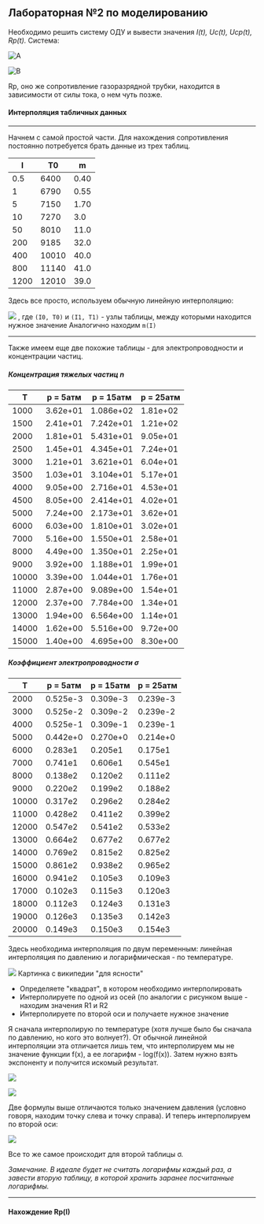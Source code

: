 ## Лабораторная №2 по моделированию
Необходимо решить систему ОДУ и вывести значения *I(t), Uc(t), Ucp(t), Rp(t).*
Система:

![A](https://latex.codecogs.com/svg.latex?L_k\frac{dI}{dt}&space;&plus;&space;(R_k&space;&plus;&space;R_p\(I\))I&space;-&space;U_c&space;=&space;0)

![B](https://latex.codecogs.com/svg.latex?\frac{dUc}{dt}&space;=&space;-\frac{I}{Ck})

Rp, оно же сопротивление газоразрядной трубки, находится в зависимости от силы тока, о нем чуть позже.

#### Интерполяция табличных данных
***
Начнем с самой простой части. Для нахождения сопротивления постоянно потребуется брать данные из трех таблиц.

I|T0|m
-----|-------|----
0.5  |6400   |0.40
1    |6790   |0.55
5    |7150   |1.70
10   |7270   |3.0
50   |8010   |11.0
200  |9185   |32.0
400  |10010  |40.0
800  |11140  |41.0
1200 |12010  |39.0

Здесь все просто, используем обычную линейную интерполяцию:

![](https://latex.codecogs.com/svg.latex?T\(I\)&space;=&space;T\(I_0\)&space;&plus;&space;\frac{T(I_1)&space;-&space;T(I_0)}{I_1&space;-&space;I_0}&space;(I&space;-&space;I_0))
, где `(I0, T0)` и `(I1, T1)` - узлы таблицы, между которыми находится нужное значение
Аналогично находим `m(I)`
***
Также имеем еще две похожие таблицы - для электропроводности и концентрации частиц.
##### Концентрация тяжелых частиц n

T|p = 5атм|p = 15атм|p = 25атм
---|---|---|---
1000 | 3.62e+01 | 1.086e+02 | 1.81e+02
1500 | 2.41e+01 | 7.242e+01 | 1.21e+02
2000 | 1.81e+01 | 5.431e+01 | 9.05e+01
2500 | 1.45e+01 | 4.345e+01 | 7.24e+01
3000 | 1.21e+01 | 3.621e+01 | 6.04e+01
3500 | 1.03e+01 | 3.104e+01 | 5.17e+01
4000 | 9.05e+00 | 2.716e+01 | 4.53e+01
4500 | 8.05e+00 | 2.414e+01 | 4.02e+01
5000 | 7.24e+00 | 2.173e+01 | 3.62e+01
6000 | 6.03e+00 | 1.810e+01 | 3.02e+01
7000 | 5.16e+00 | 1.550e+01 | 2.58e+01
8000 | 4.49e+00 | 1.350e+01 | 2.25e+01
9000 | 3.92e+00 | 1.188e+01 | 1.99e+01
10000 | 3.39e+00 | 1.044e+01 | 1.76e+01
11000 | 2.87e+00 | 9.089e+00 | 1.54e+01
12000 | 2.37e+00 | 7.784e+00 | 1.34e+01
13000 | 1.94e+00 | 6.564e+00 | 1.14e+01
14000 | 1.62e+00 | 5.516e+00 | 9.72e+00
15000 | 1.40e+00 | 4.695e+00 | 8.30e+00

##### Коэффициент электропроводности σ

T|p = 5атм|p = 15атм|p = 25атм
---|---|---|---
2000 | 0.525e-3 | 0.309e-3 | 0.239e-3
3000 | 0.525e-2 | 0.309e-2 | 0.239e-2
4000 | 0.525e-1 | 0.309e-1 | 0.239e-1
5000 | 0.442e+0 | 0.270e+0 | 0.214e+0
6000 | 0.283e1 | 0.205e1 | 0.175e1
7000 | 0.741e1 | 0.606e1 | 0.545e1
8000 | 0.138e2 | 0.120e2 | 0.111e2
9000 | 0.220e2 | 0.199e2 | 0.188e2
10000 | 0.317e2 | 0.296e2 | 0.284e2
11000 | 0.428e2 | 0.411e2 | 0.399e2
12000 | 0.547e2 | 0.541e2 | 0.533e2
13000 | 0.664e2 | 0.677e2 | 0.677e2
14000 | 0.769e2 | 0.815e2 | 0.825e2
15000 | 0.861e2 | 0.938e2 | 0.965e2
16000 | 0.941e2 | 0.105eЗ | 0.109eЗ
17000 | 0.102eЗ | 0.115eЗ | 0.120eЗ
18000 | 0.112eЗ | 0.124eЗ | 0.131e3
19000 | 0.126eЗ | 0.135e3 | 0.142eЗ
20000 | 0.149eЗ | 0.150eЗ | 0.154eЗ

Здесь необходима интерполяция по двум переменным: линейная интерполяция по давлению и логарифмическая - по температуре.

![](https://upload.wikimedia.org/wikipedia/commons/thumb/e/e7/Bilinear_interpolation.png/220px-Bilinear_interpolation.png) 
Картинка с википедии "для ясности"
* Определяете "квадрат", в котором необходимо интерполировать
* Интерполируете по одной из осей (по аналогии с рисунком выше - находим значения R1 и R2
* Интерполируете по второй оси и получаете нужное значение

Я сначала интерполирую по температуре (хотя лучше было бы сначала по давлению, но кого это волнует?). 
От обычной линейной интерполяции эта отличается лишь тем, что интерполируем мы не значение функции f(x), а ее логарифм - log(f(x)). Затем нужно взять экспоненту и получится искомый результат.

![](https://latex.codecogs.com/svg.latex?n_{log0}=&space;log\(n\(T_0,&space;p_0\)\)&space;&plus;&space;\frac{log\(n\(T_1,&space;p_0\)\)&space;-&space;log\(n\(T_0,&space;p_0\)\)}{T_1&space;-&space;T_0}&space;(T&space;-&space;T_0))

![](https://latex.codecogs.com/svg.latex?n_{log1}=&space;log\(n\(T_0,&space;p_1\)\)&space;&plus;&space;\frac{log\(n\(T_1,&space;p_1\)\)&space;-&space;log\(n\(T_0,&space;p_1\)\)}{T_1&space;-&space;T_0}&space;(T&space;-&space;T_0))

Две формулы выше отличаются только значением давления (условно говоря, находим точку слева и точку справа).
И теперь интерполируем по второй оси:

![](http://latex.codecogs.com/gif.latex?n\(T,&space;p\)&space;=&space;exp(n_{log0})&space;&plus;&space;\frac{exp(n_{log1})&space;-&space;exp(n_{log0})}{p_1&space;-&space;p_0}&space;(p&space;-&space;p_0))

Все то же самое происходит для второй таблицы σ.

_Замечание. В идеале будет не считать логарифмы каждый раз, а завести вторую таблицу, в которой хранить заранее посчитанные логарифмы._

---

#### Нахождение Rp(I)


